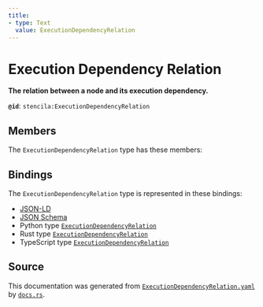 ```yaml
---
title:
- type: Text
  value: ExecutionDependencyRelation
---
```


# Execution Dependency Relation

**The relation between a node and its execution dependency.**

**`@id`**: `stencila:ExecutionDependencyRelation`

## Members

The `ExecutionDependencyRelation` type has these members:



## Bindings

The `ExecutionDependencyRelation` type is represented in these bindings:

- [JSON-LD](https://stencila.dev/ExecutionDependencyRelation.jsonld)
- [JSON Schema](https://stencila.dev/ExecutionDependencyRelation.schema.json)
- Python type [`ExecutionDependencyRelation`](https://github.com/stencila/stencila/blob/main/python/stencila/types/execution_dependency_relation.py)
- Rust type [`ExecutionDependencyRelation`](https://github.com/stencila/stencila/blob/main/rust/schema/src/types/execution_dependency_relation.rs)
- TypeScript type [`ExecutionDependencyRelation`](https://github.com/stencila/stencila/blob/main/typescript/src/types/ExecutionDependencyRelation.ts)

## Source

This documentation was generated from [`ExecutionDependencyRelation.yaml`](https://github.com/stencila/stencila/blob/main/schema/ExecutionDependencyRelation.yaml) by [`docs.rs`](https://github.com/stencila/stencila/blob/main/rust/schema-gen/src/docs.rs).
